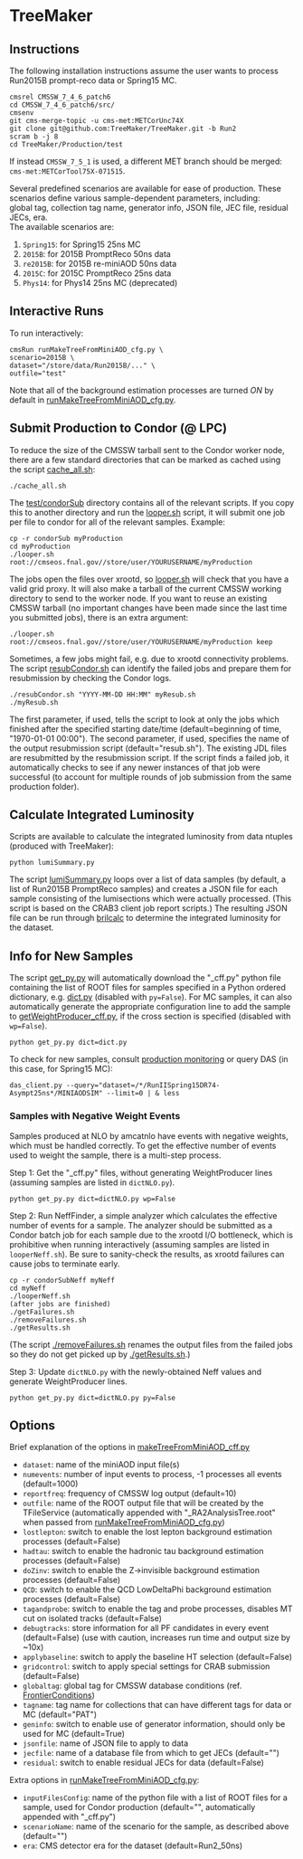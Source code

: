 # TreeMaker

## Instructions

The following installation instructions assume the user wants to process Run2015B prompt-reco data or Spring15 MC.

```
cmsrel CMSSW_7_4_6_patch6
cd CMSSW_7_4_6_patch6/src/
cmsenv
git cms-merge-topic -u cms-met:METCorUnc74X
git clone git@github.com:TreeMaker/TreeMaker.git -b Run2
scram b -j 8
cd TreeMaker/Production/test
```

If instead `CMSSW_7_5_1` is used, a different MET branch should be merged: `cms-met:METCorTool75X-071515`.

Several predefined scenarios are available for ease of production.
These scenarios define various sample-dependent parameters, including:  
global tag, collection tag name, generator info, JSON file, JEC file, residual JECs, era.  
The available scenarios are:  
1. `Spring15`: for Spring15 25ns MC  
2. `2015B`: for 2015B PromptReco 50ns data  
3. `re2015B`: for 2015B re-miniAOD 50ns data  
4. `2015C`: for 2015C PromptReco 25ns data  
5. `Phys14`: for Phys14 25ns MC (deprecated)  

## Interactive Runs

To run interactively:
```
cmsRun runMakeTreeFromMiniAOD_cfg.py \
scenario=2015B \
dataset="/store/data/Run2015B/..." \
outfile="test"
```

Note that all of the background estimation processes are turned *ON* by default in [runMakeTreeFromMiniAOD_cfg.py](./Production/test/runMakeTreeFromMiniAOD_cfg.py).

## Submit Production to Condor (@ LPC)

To reduce the size of the CMSSW tarball sent to the Condor worker node, there are a few standard directories that can be marked as cached using the script [cache_all.sh](./Production/test/cache_all.sh):
```
./cache_all.sh
```

The [test/condorSub](./Production/test/condorSub/) directory contains all of the relevant scripts.
If you copy this to another directory and run the [looper.sh](./Production/test/condorSub/looper.sh) script, it will submit one job per file to condor for all of the relevant samples. Example:
```
cp -r condorSub myProduction
cd myProduction
./looper.sh root://cmseos.fnal.gov//store/user/YOURUSERNAME/myProduction
```

The jobs open the files over xrootd, so [looper.sh](./Production/test/condorSub/looper.sh) will check that you have a valid grid proxy. 
It will also make a tarball of the current CMSSW working directory to send to the worker node. 
If you want to reuse an existing CMSSW tarball (no important changes have been made since the last time you submitted jobs), there is an extra argument:
```
./looper.sh root://cmseos.fnal.gov//store/user/YOURUSERNAME/myProduction keep
```

Sometimes, a few jobs might fail, e.g. due to xrootd connectivity problems. The script [resubCondor.sh](./Production/test/condorSub/resubCondor.sh) can identify the failed jobs and prepare them for resubmission by checking the Condor logs.
```
./resubCondor.sh "YYYY-MM-DD HH:MM" myResub.sh
./myResub.sh
```
The first parameter, if used, tells the script to look at only the jobs which finished after the specified starting date/time (default=beginning of time, "1970-01-01 00:00"). The second parameter, if used, specifies the name of the output resubmission script (default="resub.sh"). The existing JDL files are resubmitted by the resubmission script. If the script finds a failed job, it automatically checks to see if any newer instances of that job were successful (to account for multiple rounds of job submission from the same production folder).

## Calculate Integrated Luminosity

Scripts are available to calculate the integrated luminosity from data ntuples (produced with TreeMaker):
```
python lumiSummary.py
```

The script [lumiSummary.py](./lumiSummary.py) loops over a list of data samples (by default, a list of Run2015B PromptReco samples) and creates a JSON
file for each sample consisting of the lumisections which were actually processed. (This script is based on
the CRAB3 client job report scripts.) The resulting JSON file can be run through [brilcalc](http://cms-service-lumi.web.cern.ch/cms-service-lumi/brilwsdoc.html)
to determine the integrated luminosity for the dataset.

## Info for New Samples

The script [get_py.py](./Production/test/get_py.py) will automatically download the "_cff.py" python file containing the list of ROOT files for samples specified in a Python ordered dictionary, e.g. [dict.py](./Production/test/dict.py) (disabled with `py=False`).
For MC samples, it can also automatically generate the appropriate configuration line to add the sample to [getWeightProducer_cff.py](./WeightProducer/python/getWeightProducer_cff.py), if the cross section is specified (disabled with `wp=False`).
```
python get_py.py dict=dict.py
```

To check for new samples, consult [production monitoring](https://dmytro.web.cern.ch/dmytro/cmsprodmon/requests.php?campaign=RunIISpring15DR74) or query DAS (in this case, for Spring15 MC):
```
das_client.py --query="dataset=/*/RunIISpring15DR74-Asympt25ns*/MINIAODSIM" --limit=0 | & less
```

### Samples with Negative Weight Events

Samples produced at NLO by amcatnlo have events with negative weights, which must be handled correctly. To get the effective number of events used to weight the sample, there is a multi-step process.

Step 1: Get the "_cff.py" files, without generating WeightProducer lines (assuming samples are listed in `dictNLO.py`).
```
python get_py.py dict=dictNLO.py wp=False
```

Step 2: Run NeffFinder, a simple analyzer which calculates the effective number of events for a sample.
The analyzer should be submitted as a Condor batch job for each sample due to the xrootd I/O bottleneck, which is prohibitive when running interactively (assuming samples are listed in `looperNeff.sh`).
Be sure to sanity-check the results, as xrootd failures can cause jobs to terminate early.
```
cp -r condorSubNeff myNeff
cd myNeff
./looperNeff.sh
(after jobs are finished)
./getFailures.sh
./removeFailures.sh
./getResults.sh
```
(The script [./removeFailures.sh](./Production/test/condorSubNeff/removeFailures.sh) renames the output files from the failed jobs so they do not get picked up by [./getResults.sh](./Production/test/condorSubNeff/getResults.sh).)

Step 3: Update `dictNLO.py` with the newly-obtained Neff values and generate WeightProducer lines.
```
python get_py.py dict=dictNLO.py py=False
```

## Options

Brief explanation of the options in [makeTreeFromMiniAOD_cff.py](./TreeMaker/python/makeTreeFromMiniAOD_cff.py)
* `dataset`: name of the miniAOD input file(s)
* `numevents`: number of input events to process, -1 processes all events (default=1000)
* `reportfreq`: frequency of CMSSW log output (default=10)
* `outfile`: name of the ROOT output file that will be created by the TFileService (automatically appended with "_RA2AnalysisTree.root" when passed from [runMakeTreeFromMiniAOD_cfg.py](./Production/test/runMakeTreeFromMiniAOD_cfg.py))
* `lostlepton`: switch to enable the lost lepton background estimation processes (default=False)
* `hadtau`: switch to enable the hadronic tau background estimation processes (default=False)
* `doZinv`: switch to enable the Z->invisible background estimation processes (default=False)
* `QCD`: switch to enable the QCD LowDeltaPhi background estimation processes (default=False)
* `tagandprobe`: switch to enable the tag and probe processes, disables MT cut on isolated tracks (default=False)
* `debugtracks`: store information for all PF candidates in every event (default=False) (use with caution, increases run time and output size by ~10x)
* `applybaseline`: switch to apply the baseline HT selection (default=False)
* `gridcontrol`: switch to apply special settings for CRAB submission (default=False)
* `globaltag`: global tag for CMSSW database conditions (ref. [FrontierConditions](https://twiki.cern.ch/twiki/bin/view/CMSPublic/SWGuideFrontierConditions))
* `tagname`: tag name for collections that can have different tags for data or MC (default="PAT")
* `geninfo`: switch to enable use of generator information, should only be used for MC (default=True)
* `jsonfile`: name of JSON file to apply to data
* `jecfile`: name of a database file from which to get JECs (default="")
* `residual`: switch to enable residual JECs for data (default=False)

Extra options in [runMakeTreeFromMiniAOD_cfg.py](./Production/test/runMakeTreeFromMiniAOD_cfg.py):
* `inputFilesConfig`: name of the python file with a list of ROOT files for a sample, used for Condor production (default="", automatically appended with "_cff.py")
* `scenarioName`: name of the scenario for the sample, as described above (default="")
* `era`: CMS detector era for the dataset (default=Run2_50ns)

